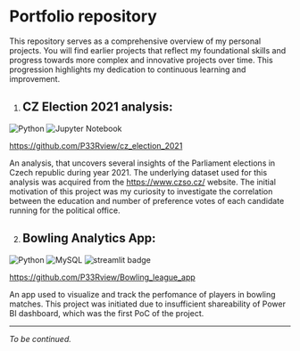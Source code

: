 # Portfolio repository

This repository serves as a comprehensive overview of my personal projects. You will find earlier projects that reflect my foundational skills and progress towards more complex and innovative projects over time. This progression highlights my dedication to continuous learning and improvement.

1) ## **CZ Election 2021 analysis**: 
![Python](https://img.shields.io/badge/python-3670A0?logo=python&logoColor=ffdd54) ![Jupyter Notebook](https://img.shields.io/badge/jupyter-%23FA0F00.svg?logo=jupyter&logoColor=white)

https://github.com/P33Rview/cz_election_2021

An analysis, that uncovers several insights of the Parliament elections in Czech republic during year 2021. The underlying dataset used for this analysis was acquired from the https://www.czso.cz/ website. The initial motivation of this project was my curiosity to investigate the correlation between the education and number of preference votes of each candidate running for the political office.

2) ## **Bowling Analytics App**: 
![Python](https://img.shields.io/badge/python-3670A0?logo=python&logoColor=ffdd54) ![MySQL](https://img.shields.io/badge/mysql-%2300f.svg?logo=mysql&logoColor=white)  ![streamlit badge](https://badgen.net/badge/library/streamlit/red?icon=streamlit) 

https://github.com/P33Rview/Bowling_league_app

An app used to visualize and track the perfomance of players in bowling matches. This project was initiated due to insufficient shareability of Power BI dashboard, which was the first PoC of the project.


----
_To be continued._
